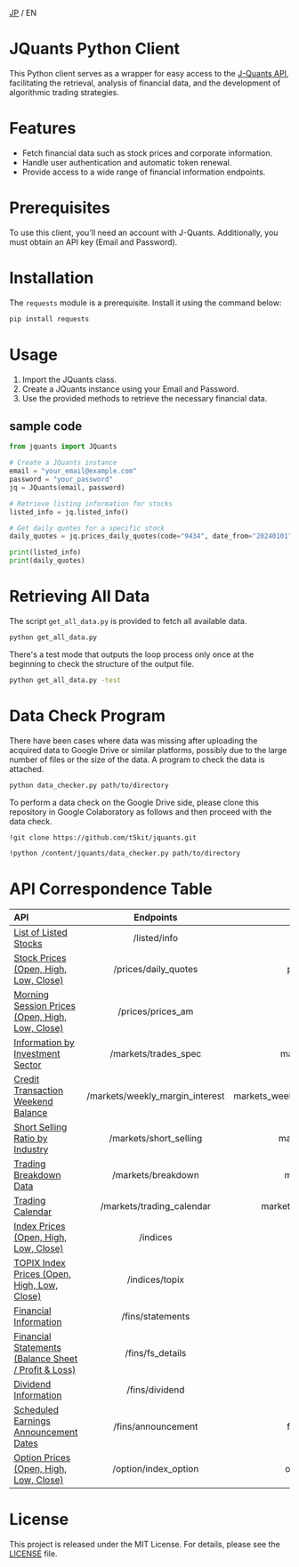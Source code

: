 [JP](README.md) / EN

# JQuants Python Client
This Python client serves as a wrapper for easy access to the [J-Quants API](https://jpx.gitbook.io/j-quants-en/), facilitating the retrieval, analysis of financial data, and the development of algorithmic trading strategies.

# Features
- Fetch financial data such as stock prices and corporate information.
- Handle user authentication and automatic token renewal.
- Provide access to a wide range of financial information endpoints.

# Prerequisites
To use this client, you'll need an account with J-Quants. Additionally, you must obtain an API key (Email and Password).

# Installation
The `requests` module is a prerequisite. Install it using the command below:

```bash
pip install requests
```

# Usage
1. Import the JQuants class.
2. Create a JQuants instance using your Email and Password.
3. Use the provided methods to retrieve the necessary financial data.

## sample code

```python
from jquants import JQuants

# Create a JQuants instance
email = "your_email@example.com"
password = "your_password"
jq = JQuants(email, password)

# Retrieve listing information for stocks
listed_info = jq.listed_info()

# Get daily quotes for a specific stock
daily_quotes = jq.prices_daily_quotes(code="9434", date_from="20240101", date_to="20240131")

print(listed_info)
print(daily_quotes)
```

# Retrieving All Data
The script `get_all_data.py` is provided to fetch all available data.

```bash
python get_all_data.py
```

There's a test mode that outputs the loop process only once at the beginning to check the structure of the output file.

```bash
python get_all_data.py -test
```

# Data Check Program
There have been cases where data was missing after uploading the acquired data to Google Drive or similar platforms, possibly due to the large number of files or the size of the data. A program to check the data is attached.

```bash
python data_checker.py path/to/directory
```

To perform a data check on the Google Drive side, please clone this repository in Google Colaboratory as follows and then proceed with the data check.

```bash
!git clone https://github.com/t5kit/jquants.git

!python /content/jquants/data_checker.py path/to/directory
```

# API Correspondence Table
| API | Endpoints | Methods |
|:--------|:--------:|--------:|
| [List of Listed Stocks](https://jpx.gitbook.io/j-quants-en/api-reference/listed_info) | /listed/info | listed_info |
| [Stock Prices (Open, High, Low, Close)](https://jpx.gitbook.io/j-quants-en/api-reference/daily_quotes) | /prices/daily_quotes | prices_daily_quotes |
| [Morning Session Prices (Open, High, Low, Close)](https://jpx.gitbook.io/j-quants-en/api-reference/prices_am) | /prices/prices_am | prices_prices_am |
| [Information by Investment Sector](https://jpx.gitbook.io/j-quants-en/api-reference/trades_spec) | /markets/trades_spec | markets_trades_spec |
| [Credit Transaction Weekend Balance](https://jpx.gitbook.io/j-quants-en/api-reference/weekly_margin_interest) | /markets/weekly_margin_interest | markets_weekly_margin_interest |
| [Short Selling Ratio by Industry](https://jpx.gitbook.io/j-quants-en/api-reference/short_selling) | /markets/short_selling | markets_short_selling |
| [Trading Breakdown Data](https://jpx.gitbook.io/j-quants-en/api-reference/breakdown) | /markets/breakdown | markets_breakdown |
| [Trading Calendar](https://jpx.gitbook.io/j-quants-en/api-reference/trading_calendar) | /markets/trading_calendar | markets_trading_calendar |
| [Index Prices (Open, High, Low, Close)](https://jpx.gitbook.io/j-quants-en/api-reference/indices) | /indices | indices |
| [TOPIX Index Prices (Open, High, Low, Close)](https://jpx.gitbook.io/j-quants-en/api-reference/topix) | /indices/topix | indices_topix |
| [Financial Information](https://jpx.gitbook.io/j-quants-en/api-reference/statements) | /fins/statements | fins_statements |
| [Financial Statements (Balance Sheet / Profit & Loss)](https://jpx.gitbook.io/j-quants-en/api-reference/statements-1) | /fins/fs_details | fins_fs_details |
| [Dividend Information](https://jpx.gitbook.io/j-quants-en/api-reference/dividend) | /fins/dividend | fins_dividend |
| [Scheduled Earnings Announcement Dates](https://jpx.gitbook.io/j-quants-en/api-reference/announcement) | /fins/announcement | fins_announcement |
| [Option Prices (Open, High, Low, Close)](https://jpx.gitbook.io/j-quants-en/api-reference/index_option) | /option/index_option | option_index_option |

# License
This project is released under the MIT License. For details, please see the [LICENSE](LICENSE) file.
